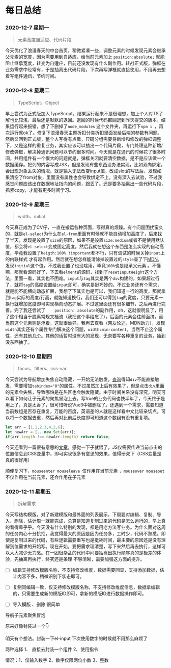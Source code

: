 # 每日总结

### 2020-12-7 星期一

> 元素宽度自适应、代码片段

今天优化了浪漫春天的中台首页，稍微紧凑一些，调整元素的时候发现元素会继承父元素的宽度，因为需要用到自适应，给当前元素加上  `position:absolute;` 就能阻止继承宽度，转变为自适应，目前还没发现有什么副作用。转战正式版，弹框在业务需求中经常有，于是抽离出代码片段，下次再写弹框就直接使用，不用再去想着写组件通讯，节约时间。

### 2020-12-8 星期二

> TypeScript、Object

早上尝试为正式版加入TypeScript，结果运行起来不是很理想，加上个人对TS了解也比较浅，最后还是默默的退回。退回的时候代码都回退到昨天提交的版本，结果运行起来报错，想了下删掉了`node_modules` 这个文件夹，再运行下`npm i `，再次运行就ok了。修复下浪漫春天主题折扣分类折扣里面发给后端的参数有问题。然后又回到正式版，整个人写得有点晕，尺码分组需要将新增和修改的弹框调整下，又是这样的重复业务，其实应该可以抽出一个代码片段，专门处理这种新增/修改弹框，解决掉通讯问题可以节约很多时间。今天就是在通讯的时候花了很多时间，共用组件有一个很大的问题就是，弹框关闭就要清空数据，是不是应该做一个数据缓存。把列的内容写成JSX，但是发现有些东西没办法实现，比如双向绑定，会出现对象丢失的情况。就是输入无法改变input值，改成slot的写法后，发现如果清空了from对象，里面没有属性也会导致绑定不上。没有深入去试验，不过我感觉问题应该出在数据地址指向的问题，跟丢了。还是要多抽离出一些代码片段，抓紧copy，才能有更多时间学习。

### 2020-12-9 星期三

> width、initial

今天真正成为了CV仔，一直在搬运各种页面，写得真的烦躁。有个问题困扰蛮久的，就是`el-select`为什么在`el-from`里面有时候就不能自动增加高度了，后来找了半天，发现是设置了`size`的原因，如果不是设置`size:medium`或者不是使用默认值，都会将`el-select`变成固定高度。然后我就在想这个东西是怎么实现的自动高度，毕竟我设置了`heigth:100% !important`都不行，只有调试的时候关掉`input`上的内联样式 才有起作用。然后就在想怎样能清除掉设置过的`style`查了下[MDN](https://developer.mozilla.org/zh-CN/docs/Web/CSS/Common_CSS_Questions)，发现`initial`这个值，不过我设置了也没啥用，毕竟`100%`也是继承父元素 。不懂嘛，那就看源码好了，下去看`elment`的源码，找到了`resetInputHeight`这个方法，里面一看，其实也不困难。`input`与`tag`其实是两个`div`构建的，如果超过行了，就将`tag`的高度设置给`input`即可，确实是挺巧妙的。不过业务还有个需求，就是能不能横向动态扩展，我想了下其实也是可以，我们知道一行的高度，那就拿到`tag`实际的高度/行高，就能知道换行，我们还可以得到`tag`的宽度，只要元素一换行就增加宽度即可实现横向动态扩展。不过这里面还有很多细节，之后再进行完善。完了我还尝试了`    position: absolute`的副作用，oh，这就很明显了，用了这个相当于脱离常规文档流（我把这个事给忘了），后面的元素会往前面挤，而当前这个元素则是浮着，这就很诡异。我再去查看（网友论述，MDN助力），发现`width`其实还有个属性专门解决这个问题，`width:min-content`，当然不止这个属性，还有[其他几个](https://developer.mozilla.org/zh-CN/docs/Web/CSS/width)。其他的话暂时没有大的发现，无奈要写各种重复的业务，抽到没东西抽了。

### 2020-12-10 星期四

>focus、filters、css-var

今天尝试为导航增加失焦自动隐藏，一开始无法触发，[查询](https://developer.mozilla.org/zh-CN/docs/Web/HTML/Global_attributes/tabindex)得知`div`不能直接触发，需要增加`tabindex="0"`的属性。不过虽然加上后有效果了，但是点击`div`里面的元素会失焦，导致哪怕是在热区也会触发隐藏。由于时间关系没有深究，明天可以看下如何让子元素的聚焦冒泡上去。写Vue的业务代码也快半年了，今天终于是用上了，真是太香了，很可惜听说Vue3中被删除了。还遇到一个需求，需要知道当前数组是否存在重复，万能的百度，英语差的人就是这样看中文比较亲切点。可以将一个数据去重，然后再对比前后长度即可知道这个数组有没有重复项。

```javascript
let arr = [1,2,2,3,4,2,6];
let newArr = [...new Set(arr)];
if(arr.length !== newArr.length) return false;
```

今天还看到一篇很有意思的[文章](https://mp.weixin.qq.com/s/MjzeeFr7pglIRzcZ27xwgQ)，感觉一下子就悟了，JS仅需要传递当前点击的位置信息到CSS变量中，即可实现很多有意思的效果，值得研究下（CSS变量是真的很好用）

顺便复习下，`mouseenter mouseleave `仅作用在当前元素 ，`mouseover mouseout`不仅作用在当前元素，还会作用在子元素

### 2020-12-11 星期五

> 拆解需求

今天写结构模版，对了新建模版和最外面的列表展示，下周要对编辑、复制、导入、删除，估计周一就能完成，总算是知道复制过来的代码是怎么运行的，早上真的看得晕乎乎。今天没有什么特别的发现，都是用老方法写业务。为什么面对这周的任务内心十分抗拒，我觉得最大的原因是因为任务多，工时少，代码不熟悉。即使是复制过来的代码，有些逻辑需要重写也是挺耗时间，最主要的原因还是没有理解到位需求的开始写。现在开始，要把需求理清楚，写下来然后再去执行，这样可以大大减少无力感。在一团很杂乱的代码中间要抽离出执行顺序真的是极差的体验，先抽离再执行，终究还是条理 不够清晰，需要加强这方面的提升。





- [ ] 编辑支持修改模版名称，不支持修改维度，数据需要回显，支持添加数据，估计内容不多，稍微识别下状态即可。
- [ ] 复制同编辑一致，仅支持修改模版名称，不支持修改维度信息，数据拿编辑的，只需要生成新的模版ID即可，拿新的模版ID进行数据操作即可。
- [ ] 导入模版 、删除 很简单



导航子元素聚焦冒泡

原来好像封装过一个👇

明天有个想法。封装一下el-input 下次使用数字的时候就不用那么麻烦了

两种选择 1、 直接去封装一个组件 2、使用指令

情况：1、仅输入数字 2、数字仅限两位小数 3、整数



